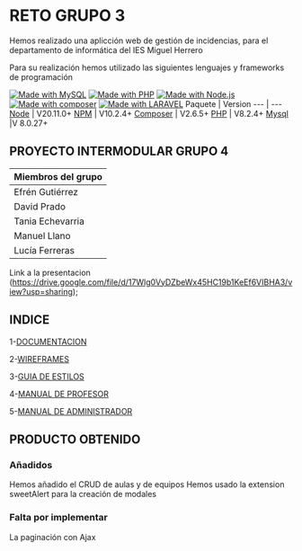 # RETO GRUPO 3
Hemos realizado una aplicción web de gestión de incidencias, para el departamento de informática del IES Miguel Herrero 

Para su realización hemos utilizado las siguientes lenguajes y frameworks de programación

[![Made with MySQL](https://img.shields.io/badge/MySQL->=8.0.27-yellow?logo=mysql&logoColor=white)](https://www.mysql.com/ "Go to MySQL homepage") [![Made with PHP](https://img.shields.io/badge/php-8.2-blue?logo=php&logoColor=white)](https://www.php.com/ "Go to MySQL homepage") [![Made with Node.js](https://img.shields.io/badge/Node.js-20.1-gree?logo=node.js&logoColor=white)](https://nodejs.org "Go to Node.js homepage") [![Made with composer](https://img.shields.io/badge/composer-2.6.5-gree?logo=composer&logoColor=white)](https://composer.org "Go to composer homepage") [![Made with LARAVEL](https://img.shields.io/badge/laravel-10-red?logo=laravel&logoColor=white)](https://laravel.com "Go to laravel")
Paquete | Version
--- | ---
[Node](https://nodejs.org/en/) | V20.11.0+
[NPM](https://nodejs.org/en/)  | V10.2.4+
[Composer](https://getcomposer.org/)  | V2.6.5+
[PHP](https://www.php.net/)  | V8.2.4+
[Mysql](https://www.mysql.com/)  |V 8.0.27+
## PROYECTO INTERMODULAR GRUPO 4
| Miembros del grupo| 
|----------|
| Efrén Gutiérrez   |
| David Prado    | 
| Tania Echevarria | 
| Manuel Llano |
| Lucía Ferreras|

Link a la presentacion (https://drive.google.com/file/d/17Wlg0VyDZbeWx45HC19b1KeEf6VIBHA3/view?usp=sharing);

## INDICE
1-[DOCUMENTACION](Documentacion.md)

2-[WIREFRAMES](Wireframes.pdf)

3-[GUIA DE ESTILOS](Guía_de_estilo.pdf)

4-[MANUAL DE PROFESOR](Manual_de_prof.pdf)

5-[MANUAL DE ADMINISTRADOR](Manual_de_admin.pdf)

## PRODUCTO OBTENIDO

### Añadidos 
Hemos añadido el CRUD de aulas y de equipos 
Hemos usado la extension sweetAlert para la creación de modales 
### Falta por implementar 
La paginación con Ajax
